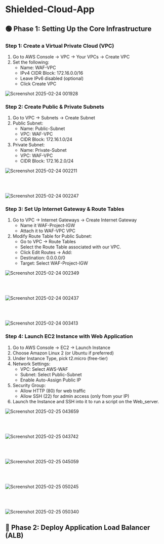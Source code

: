 # Shielded-Cloud-App

## 🟢  Phase 1: Setting Up the Core Infrastructure

### Step 1: Create a Virtual Private Cloud (VPC)
1. Go to AWS Console → VPC → Your VPCs → Create VPC
2. Set the following:
    -  Name: WAF-VPC
    -  IPv4 CIDR Block: 172.16.0.0/16
    -  Leave IPv6 disabled (optional)
    -  Click Create VPC
  
![Screenshot 2025-02-24 001928](https://github.com/user-attachments/assets/3d9b7e61-e292-4933-8475-bd51ee5e4346)

  
### Step 2: Create Public & Private Subnets
1. Go to VPC → Subnets → Create Subnet
2. Public Subnet:
   -  Name: Public-Subnet
   -  VPC: WAF-VPC
   -  CIDR Block: 172.16.1.0/24
3. Private Subnet:
   -  Name: Private-Subnet
   -  VPC: WAF-VPC
   -  CIDR Block: 172.16.2.0/24
     
![Screenshot 2025-02-24 002211](https://github.com/user-attachments/assets/85c4327c-edd4-4608-8766-70220b790b57)

<br><br>

![Screenshot 2025-02-24 002247](https://github.com/user-attachments/assets/a3f94eda-401e-437f-be78-d4430e80be09)



### Step 3: Set Up Internet Gateway & Route Tables
1. Go to VPC → Internet Gateways → Create Internet Gateway
   -  Name it WAF-Project-IGW
   -  Attach it to WAF-VPC VPC
2. Modify Route Table for Public Subnet:
   -  Go to VPC → Route Tables
   -  Select the Route Table associated with our VPC.
   -  Click Edit Routes → Add:
   -  Destination: 0.0.0.0/0
   -  Target: Select WAF-Project-IGW

![Screenshot 2025-02-24 002349](https://github.com/user-attachments/assets/bfe5ed5d-0b7a-47a8-8736-97b74c8674ac)

<br><br>

![Screenshot 2025-02-24 002437](https://github.com/user-attachments/assets/85b6bc6e-6dc9-483c-898e-da183b215e2a)

<br><br>

![Screenshot 2025-02-24 003413](https://github.com/user-attachments/assets/7632d8a7-c769-4e82-b063-f28eccd519f6)


### Step 4: Launch EC2 Instance with Web Application
1. Go to AWS Console → EC2 → Launch Instance
2. Choose Amazon Linux 2 (or Ubuntu if preferred)
3. Under Instance Type, pick t2.micro (free-tier)
4. Network Settings:
    - VPC: Select AWS-WAF
    - Subnet: Select Public-Subnet
    - Enable Auto-Assign Public IP
5. Security Group:
    - Allow HTTP (80) for web traffic
    - Allow SSH (22) for admin access (only from your IP)
6. Launch the Instance and SSH into it to run a script on the Web_server.
       

![Screenshot 2025-02-25 043659](https://github.com/user-attachments/assets/c57a111b-e7a4-48bd-b5ac-bde0e33c8a14)

<br><br>

![Screenshot 2025-02-25 043742](https://github.com/user-attachments/assets/01f44fa5-e245-4682-a505-0a21db3e275f)

<br><br>

![Screenshot 2025-02-25 045059](https://github.com/user-attachments/assets/ac699517-3e2b-4afc-8937-73c371d9a3ae)

<br><br>

![Screenshot 2025-02-25 050245](https://github.com/user-attachments/assets/dd8cbad4-3622-494b-99ef-19ce57505317)

<br><br>

![Screenshot 2025-02-25 050340](https://github.com/user-attachments/assets/a0aaa9e9-3591-4636-b6b8-f4a7af33ab57)


## 🔵 Phase 2: Deploy Application Load Balancer (ALB)









